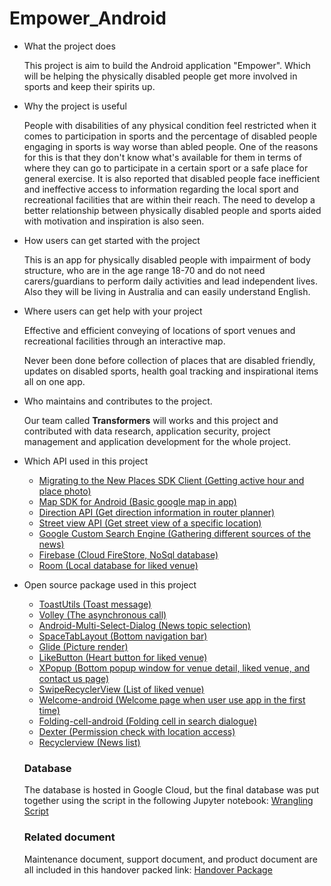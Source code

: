 # Empower_Android

- What the project does

  This project is aim to build the Android application "Empower". Which will be helping the physically disabled people get more involved in sports and keep their spirits up. 

- Why the project is useful

  People with disabilities of any physical condition feel restricted when it comes to participation in sports and the percentage of disabled people engaging in sports is way worse than abled people. One of the reasons for this is that they don't know what's available for them in terms of where they can go to participate in a certain sport or a safe place for general exercise.
  It is also reported that disabled people face inefficient and ineffective access to information regarding the local sport and recreational facilities that are within their reach. The need to develop a better relationship between physically disabled people and sports aided with motivation and inspiration is also seen.

- How users can get started with the project

  This is an app for physically disabled people with impairment of body structure, who are in the age range 18-70 and do not need carers/guardians to perform daily activities and lead independent lives. Also they will be living in Australia and can easily understand English.

- Where users can get help with your project

  Effective and efficient conveying of locations of sport venues and recreational facilities through an interactive map.

  Never been done before collection of places that are disabled friendly, updates on disabled sports, health goal tracking and inspirational items all on one app.

- Who maintains and contributes to the project.

  Our team called **Transformers** will works and this project and contributed with data research, application security, project management and application development for the whole project.


- Which API used in this project

  - [Migrating to the New Places SDK Client (Getting active hour and place photo)](https://developers.google.com/places/android-sdk/client-migration)
  - [Map SDK for Android (Basic google map in app)](https://developers.google.com/maps/documentation/android-sdk/overview)
  - [Direction API (Get direction information in router planner)](https://developers.google.com/maps/documentation/directions/overview)
  - [Street view API (Get street view of a specific location)](https://developers.google.com/maps/documentation/javascript/streetview)
  - [Google Custom Search Engine (Gathering different sources of the news)](https://developers.google.com/custom-search/docs/tutorial/creatingcse)
  - [Firebase (Cloud FireStore, NoSql database)](https://firebase.google.com/docs/android/setup)
  - [Room (Local database for liked venue)](https://developer.android.com/jetpack/androidx/releases/room)
  
- Open source package used in this project
  - [ToastUtils (Toast message)](https://github.com/getActivity/ToastUtils)
  - [Volley (The asynchronous call)](https://developer.android.com/training/volley)
  - [Android-Multi-Select-Dialog (News topic selection)](https://github.com/abumoallim/Android-Multi-Select-Dialog)
  - [SpaceTabLayout (Bottom navigation bar)](https://github.com/long1eu/SpaceTabLayout)
  - [Glide (Picture render)](https://github.com/bumptech/glide)
  - [LikeButton (Heart button for liked venue)](https://github.com/jd-alexander/LikeButton)
  - [XPopup (Bottom popup window for venue detail, liked venue, and contact us page)](https://github.com/li-xiaojun/XPopup)
  - [SwipeRecyclerView (List of liked venue)](https://github.com/yanzhenjie/SwipeRecyclerView)
  - [Welcome-android (Welcome page when user use app in the first time)](https://github.com/stephentuso/welcome-android)
  - [Folding-cell-android (Folding cell in search dialogue)](https://github.com/Ramotion/folding-cell-android)
  - [Dexter (Permission check with location access)](https://github.com/Karumi/Dexter)
  - [Recyclerview (News list)](https://developer.android.com/jetpack/androidx/releases/recyclerview)
 
  ### Database
  The database is hosted in Google Cloud, but the final database was put together using the script in the following Jupyter notebook: [Wrangling Script](https://drive.google.com/file/d/1fWHJjWf_doOC0YR1SyBd359tWoxenIsj/view?usp=sharing)

  ### Related document
  Maintenance document, support document, and product document are all included in this handover packed link:
  [Handover Package](https://drive.google.com/drive/folders/1L3bIKywBo6kXwB4WL0Zn6MAQzUez_b7F?usp=sharing)
